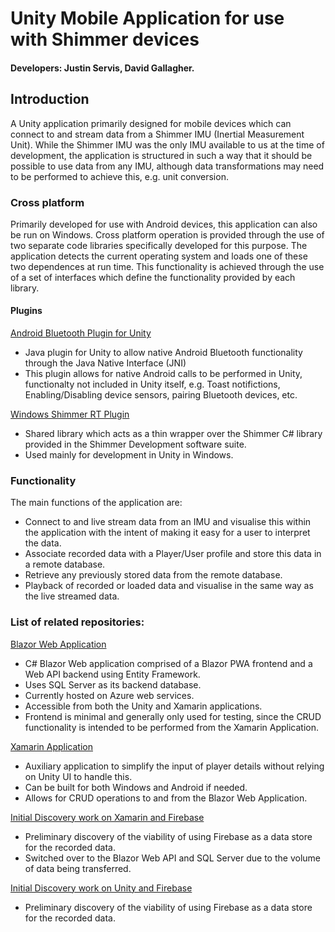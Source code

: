 # Unity Mobile Application for use with Shimmer devices
#### Developers: Justin Servis, David Gallagher.

## Introduction
A Unity application primarily designed for mobile devices which can connect to and stream data from a Shimmer IMU (Inertial Measurement Unit).  While the Shimmer IMU was the only IMU available to us at the time of development, the application is structured in such a way that it should be possible to use data from any IMU, although data transformations may need to be performed to achieve this, e.g. unit conversion.

### Cross platform

Primarily developed for use with Android devices, this application can also be run on Windows. Cross platform operation is provided through the use of two separate code libraries specifically developed for this purpose. The application detects the current operating system and loads one of these two dependences at run time. This functionality is achieved through the use of a set of interfaces which define the functionality provided by each library.

#### Plugins

[Android Bluetooth Plugin for Unity](https://github.com/SerjiVutinss/unity-android-bluetooth-plugin)  
* Java plugin for Unity to allow native Android Bluetooth functionality through the Java Native Interface (JNI)
* This plugin allows for native Android calls to be performed in Unity, functionalty not included in Unity itself, e.g. Toast notifictions, Enabling/Disabling device sensors, pairing Bluetooth devices, etc.

[Windows Shimmer RT Plugin](https://github.com/SerjiVutinss/ShimmerRT_Library)
* Shared library which acts as a thin wrapper over the Shimmer C# library provided in the Shimmer Development software suite.
* Used mainly for development in Unity in Windows.

### Functionality

The main functions of the application are:

* Connect to and live stream data from an IMU and visualise this within the application with the intent of making it easy for a user to interpret the data.
* Associate recorded data with a Player/User profile and store this data in a remote database.
* Retrieve any previously stored data from the remote database.
* Playback of recorded or loaded data and visualise in the same way as the live streamed data.

### List of related repositories:

[Blazor Web Application](https://github.com/SerjiVutinss/BlazorSportsDataWebAsm)  
* C# Blazor Web application comprised of a Blazor PWA frontend and a Web API backend using Entity Framework.
* Uses SQL Server as its backend database.
* Currently hosted on Azure web services.
* Accessible from both the Unity and Xamarin applications.
* Frontend is minimal and generally only used for testing, since the CRUD functionality is intended to be performed from the Xamarin Application.


[Xamarin Application](https://github.com/d-gallagher/XamarinFirebaseProject)  
* Auxiliary application to simplify the input of player details without relying on Unity UI to handle this.
* Can be built for both Windows and Android if needed.
* Allows for CRUD operations to and from the Blazor Web Application. 

[Initial Discovery work on Xamarin and Firebase](https://github.com/d-gallagher/XamarinFirebase)
* Preliminary discovery of the viability of using Firebase as a data store for the recorded data.
* Switched over to the Blazor Web API and SQL Server due to the volume of data being transferred.

[Initial Discovery work on Unity and Firebase](https://github.com/d-gallagher/UnityAndroidFirebase)  
* Preliminary discovery of the viability of using Firebase as a data store for the recorded data.